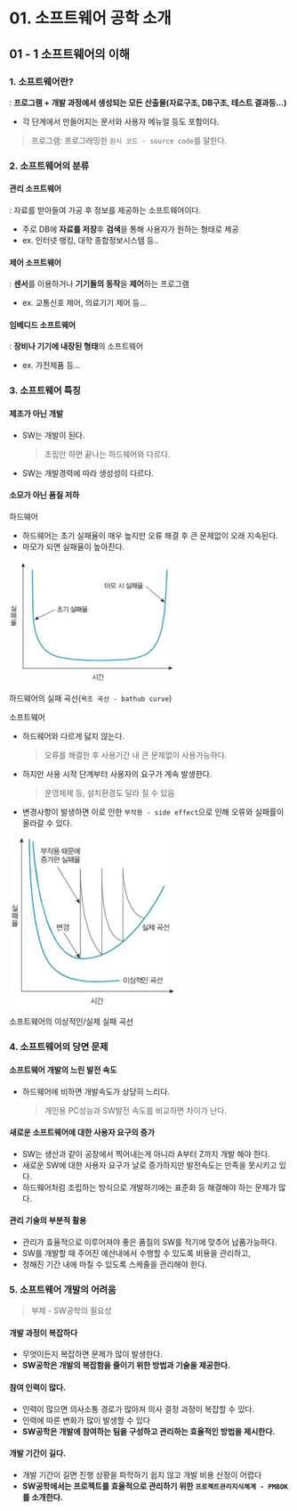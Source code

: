 # 01. 소프트웨어 공학 소개
## 01 - 1 소프트웨어의 이해
### 1. 소프트웨어란?
: **프로그램 + 개발 과정에서 생성되는 모든 산출물(자료구조, DB구조, 테스트 결과등...)**
- 각 단계에서 만들어지는 문서와 사용자 메뉴얼 등도 포함이다.

> 프로그램: 프로그래밍한 `원시 코드 - source code`를 말한다.

### 2. 소프트웨어의 분류
#### 관리 소프트웨어
: 자료를 받아들여 가공 후 정보를 제공하는 소프트웨어이다.
- 주로 DB에 **자료를 저장**후 **검색**을 통해 사용자가 원하는 형태로 제공
- ex. 인터넷 뱅킹, 대학 종합정보시스템 등..

#### 제어 소프트웨어
: **센서**를 이용하거나 **기기들의 동작**을 **제어**하는 프로그램
- ex. 교통신호 제어, 의료기기 제어 등...
  
#### 임베디드 소프트웨어
: **장비나 기기에 내장된 형태**의 소프트웨어
- ex. 가전제품 등...

### 3. 소프트웨어 특징
#### 제조가 아닌 개발
- SW는 개발이 된다. 
  > 조립만 하면 끝나는 하드웨어와 다르다.
- SW는 개발경력에 따라 생성성이 다르다.

#### 소모가 아닌 품질 저하
하드웨어
- 하드웨어는 초기 실패율이 매우 높지만 오류 해결 후 큰 문제없이 오래 지속된다.
- 마모가 되면 실패율이 높아진다.

<img width=300 src="img/hw-fail-curve.png">

하드웨어의 실패 곡선(`욕조 곡선 - bathub curve`)  

소프트웨어
- 하드웨어와 다르게 닳지 않는다.
  > 오류를 해결한 후 사용기간 내 큰 문제없이 사용가능하다.
- 하지만 사용 시작 단계부터 사용자의 요구가 계속 발생한다.
  > 운영체제 등, 설치환경도 달라 질 수 있음
- 변경사항이 발생하면 이로 인한 `부작용 - side effect`으로 인해 오류와 실패률이 올라갈 수 있다.

<img width=300 src="img/sw-fail-curve.png">

소프트웨어의 이상적인/실제 실패 곡선

### 4. 소프트웨어의 당면 문제
#### 소프트웨어 개발의 느린 발전 속도
- 하드웨어에 비하면 개발속도가 상당히 느리다.
    > 개인용 PC성능과 SW발전 속도를 비교하면 차이가 난다.

#### 새로운 소프트웨어에 대한 사용자 요구의 증가 
- SW는 생산과 같이 공장에서 찍어내는게 아니라 A부터 Z까지 개발 해야 한다.
- 새로운 SW에 대한 사용자 요구가 날로 증가하지만 발전속도는 만족을 못시키고 있다.
- 하드웨어처럼 조립하는 방식으로 개발하기에는 표준화 등 해결해야 하는 문제가 많다.

 #### 관리 기술의 부분적 활용
- 관리가 효율적으로 이루어져야 좋은 품질의 SW를 적기에 맞추어 납품가능하다.
- SW를 개발할 때 주어진 예산내에서 수행할 수 있도록 비용을 관리하고,
- 정해진 기간 내에 마칠 수 있도록 스케줄을 관리해야 한다.

### 5. 소프트웨어 개발의 어려움
> 부제 - SW공학의 필요성
#### 개발 과정이 복잡하다
- 무엇이든지 복잡하면 문제가 많이 발생한다.
- **SW공학은 개발의 복잡함을 줄이기 위한 방법과 기술을 제공한다.**

#### 참여 인력이 많다.
- 인력이 많으면 의사소통 경로가 많아져 의사 결정 과정이 복잡할 수 있다.
- 인력에 따른 변화가 많이 발생할 수 있다
- **SW공학은 개발에 참여하는 팀을 구성하고 관리하는 효율적인 방법을 제시한다.**

#### 개발 기간이 길다.
- 개발 기간이 길면 진행 상황을 파학하기 쉽지 않고 개발 비용 산정이 어렵다
- **SW공학에서는 프로젝트를 효율적으로 관리하기 위한 `프로젝트관리지식체계 - PMBOK`를 소개한다.**